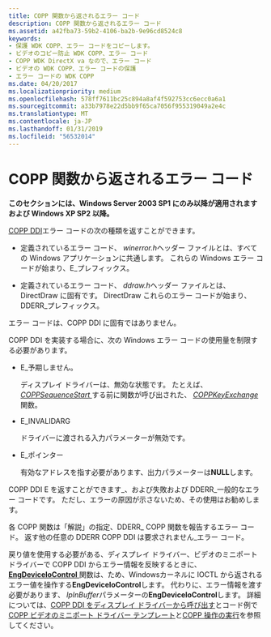 ```yaml
---
title: COPP 関数から返されるエラー コード
description: COPP 関数から返されるエラー コード
ms.assetid: a42fba73-59b2-4106-ba2b-9e96cd8524c8
keywords:
- 保護 WDK COPP、エラー コードをコピーします。
- ビデオのコピー防止 WDK COPP、エラー コード
- COPP WDK DirectX va なので、エラー コード
- ビデオの WDK COPP、エラー コードの保護
- エラー コードの WDK COPP
ms.date: 04/20/2017
ms.localizationpriority: medium
ms.openlocfilehash: 578ff7611bc25c894a8af4f592753cc6ecc0a6a1
ms.sourcegitcommit: a33b7978e22d5bb9f65ca7056f955319049a2e4c
ms.translationtype: MT
ms.contentlocale: ja-JP
ms.lasthandoff: 01/31/2019
ms.locfileid: "56532014"
---
```

# <a name="returning-error-codes-from-copp-functions"></a>COPP 関数から返されるエラー コード


**このセクションには、Windows Server 2003 SP1 にのみ以降が適用されますおよび Windows XP SP2 以降。**

[COPP DDI](sample-functions-for-copp.md)エラー コードの次の種類を返すことができます。

-   定義されているエラー コード、 *winerror.h*ヘッダー ファイルとは、すべての Windows アプリケーションに共通します。 これらの Windows エラー コードが始まり、E\_プレフィックス。

-   定義されているエラー コード、 *ddraw.h*ヘッダー ファイルとは、DirectDraw に固有です。 DirectDraw これらのエラー コードが始まり、DDERR\_プレフィックス。

エラー コードは、COPP DDI に固有ではありません。

COPP DDI を実装する場合に、次の Windows エラー コードの使用量を制限する必要があります。

-   E\_予期しません。

    ディスプレイ ドライバーは、無効な状態です。 たとえば、 [ *COPPSequenceStart* ](https://msdn.microsoft.com/library/windows/hardware/ff540421)する前に関数が呼び出された、 [ *COPPKeyExchange* ](https://msdn.microsoft.com/library/windows/hardware/ff539646)関数。

-   E\_INVALIDARG

    ドライバーに渡される入力パラメーターが無効です。

-   E\_ポインター

    有効なアドレスを指す必要があります、出力パラメーターは**NULL**します。

COPP DDI E を返すことができます\_、および失敗および DDERR\_一般的なエラー コードです。 ただし、エラーの原因が示さないため、その使用はお勧めします。

各 COPP 関数は「解説」の指定、DDERR\_ COPP 関数を報告するエラー コード。 返す他の任意の DDERR COPP DDI は要求されません\_エラー コード。

戻り値を使用する必要がある、ディスプレイ ドライバー、ビデオのミニポート ドライバーで COPP DDI からエラー情報を反映するときに、 [ **EngDeviceIoControl** ](https://msdn.microsoft.com/library/windows/hardware/ff564838)関数は、ため、Windowsカーネルに IOCTL から返されるエラー値を操作する**EngDeviceIoControl**します。 代わりに、エラー情報を渡す必要があります、 *lpInBuffer*パラメーターの**EngDeviceIoControl**します。 詳細については、[COPP DDI をディスプレイ ドライバーから呼び出す](calling-the-copp-ddi-from-the-display-driver.md)とコード例で[COPP ビデオのミニポート ドライバー テンプレート](copp-video-miniport-driver-template.md)と[COPP 操作の実行](performing-copp-operations-example.md)を参照してください。

 

 





